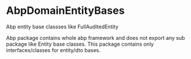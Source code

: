 # AbpDomainEntityBases
Abp entity base classses like FullAuditedEntity

Abp package contains whole abp framework and does not export any sub package like Entity base classes.
This package contains only interfaces/classes for entity/dto bases.